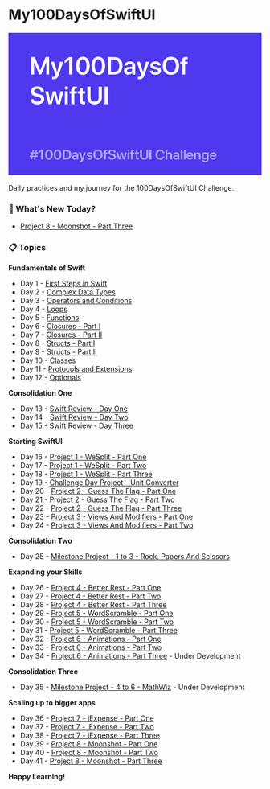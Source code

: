 # My100DaysOfSwiftUI

![Backdrop](https://github.com/BuckyBoy6399/My100DaysOfSwiftUI/blob/master/My100DaysOfSwiftUI.jpg)

Daily practices and my journey for the 100DaysOfSwiftUI Challenge.

### :pushpin: What's New Today?

- [Project 8 - Moonshot - Part Three](https://github.com/rajhraval1/My100DaysOfSwiftUI/blob/master/Project%208%20-%20Moonshot/Project8.md)

### :clipboard: Topics

**Fundamentals of Swift**

- Day 1 - [First Steps in Swift](https://github.com/rajhraval1/My100DaysOfSwiftUI/blob/master/Day1.md)
- Day 2 - [Complex Data Types](https://github.com/rajhraval1/My100DaysOfSwiftUI/blob/master/Day2.md)
- Day 3 - [Operators and Conditions](https://github.com/rajhraval1/My100DaysOfSwiftUI/blob/master/Day3.md)
- Day 4 - [Loops](https://github.com/rajhraval1/My100DaysOfSwiftUI/blob/master/Day4.md)
- Day 5 - [Functions](https://github.com/rajhraval1/My100DaysOfSwiftUI/blob/master/Day5.md)
- Day 6 - [Closures - Part I](https://github.com/rajhraval1/My100DaysOfSwiftUI/blob/master/Day6.md)
- Day 7 - [Closures - Part II](https://github.com/rajhraval1/My100DaysOfSwiftUI/blob/master/Day7.md)
- Day 8 - [Structs - Part I](https://github.com/rajhraval1/My100DaysOfSwiftUI/blob/master/Day8.md)
- Day 9 - [Structs - Part II](https://github.com/rajhraval1/My100DaysOfSwiftUI/blob/master/Day9.md)
- Day 10 - [Classes](https://github.com/rajhraval1/My100DaysOfSwiftUI/blob/master/Day10.md)
- Day 11 - [Protocols and Extensions](https://github.com/rajhraval1/My100DaysOfSwiftUI/blob/master/Day11.md)
- Day 12 - [Optionals](https://github.com/rajhraval1/My100DaysOfSwiftUI/blob/master/Day12.md)

**Consolidation One**

- Day 13 - [Swift Review - Day One](https://github.com/rajhraval1/My100DaysOfSwiftUI/blob/master/Day13.md)
- Day 14 - [Swift Review - Day Two](https://github.com/rajhraval1/My100DaysOfSwiftUI/blob/master/Day14.md)
- Day 15 - [Swift Review - Day Three](https://github.com/rajhraval1/My100DaysOfSwiftUI/blob/master/Day15.md)

**Starting SwiftUI**

- Day 16 - [Project 1 - WeSplit - Part One](https://github.com/rajhraval1/My100DaysOfSwiftUI/blob/master/Project%201%20-%20WeSplit/Project1.md)
- Day 17 - [Project 1 - WeSplit - Part Two](https://github.com/rajhraval1/My100DaysOfSwiftUI/blob/master/Project%201%20-%20WeSplit/Project1.md)
- Day 18 - [Project 1 - WeSplit - Part Three](https://github.com/rajhraval1/My100DaysOfSwiftUI/blob/master/Project%201%20-%20WeSplit/Project1.md)
- Day 19 - [Challenge Day Project - Unit Converter](https://github.com/rajhraval1/My100DaysOfSwiftUI/blob/master/Challenge%20Day/ChallengeDay.md)
- Day 20 - [Project 2 - Guess The Flag - Part One](https://github.com/rajhraval1/My100DaysOfSwiftUI/blob/master/Project%202%20-%20Guess%20The%20Flag/Project2.md)
- Day 21 - [Project 2 - Guess The Flag - Part Two](https://github.com/rajhraval1/My100DaysOfSwiftUI/blob/master/Project%202%20-%20Guess%20The%20Flag/Project2.md)
- Day 22 - [Project 2 - Guess The Flag - Part Three](https://github.com/rajhraval1/My100DaysOfSwiftUI/blob/master/Project%202%20-%20Guess%20The%20Flag/Project2.md)
- Day 23 - [Project 3 - Views And Modifiers - Part One](https://github.com/rajhraval1/My100DaysOfSwiftUI/blob/master/Project%203%20-%20Views%20and%20Modifiers/Project3.md)
- Day 24 - [Project 3 - Views And Modifiers - Part Two](https://github.com/rajhraval1/My100DaysOfSwiftUI/blob/master/Project%203%20-%20Views%20and%20Modifiers/Project3.md)

**Consolidation Two**

- Day 25 - [Milestone Project - 1 to 3 - Rock, Papers And Scissors](https://github.com/rajhraval1/My100DaysOfSwiftUI/blob/master/Milestone%20Project%201%20-%20Rock%2C%20Papers%20and%20Scissors/Milestone1.md)

**Exapnding your Skills**

- Day 26 - [Project 4 - Better Rest - Part One](https://github.com/rajhraval1/My100DaysOfSwiftUI/blob/master/Project%204%20-%20BetterRest/Project4.md)
- Day 27 - [Project 4 - Better Rest - Part Two](https://github.com/rajhraval1/My100DaysOfSwiftUI/blob/master/Project%204%20-%20BetterRest/Project4.md)
- Day 28 - [Project 4 - Better Rest - Part Three](https://github.com/rajhraval1/My100DaysOfSwiftUI/blob/master/Project%204%20-%20BetterRest/Project4.md)
- Day 29 - [Project 5 - WordScramble - Part One](https://github.com/rajhraval1/My100DaysOfSwiftUI/blob/master/Project%205%20-%20WordScramble/Project5.md)
- Day 30 - [Project 5 - WordScramble - Part Two](https://github.com/rajhraval1/My100DaysOfSwiftUI/blob/master/Project%205%20-%20WordScramble/Project5.md)
- Day 31 - [Project 5 - WordScramble - Part Three](https://github.com/rajhraval1/My100DaysOfSwiftUI/blob/master/Project%205%20-%20WordScramble/Project5.md)
- Day 32 - [Project 6 - Animations - Part One](https://github.com/rajhraval1/My100DaysOfSwiftUI/blob/master/Project%206%20-%20Animations/Project6.md)
- Day 33 - [Project 6 - Animations - Part Two](https://github.com/rajhraval1/My100DaysOfSwiftUI/blob/master/Project%206%20-%20Animations/Project6.md)
- Day 34 - [Project 6 - Animations - Part Three](https://github.com/rajhraval1/My100DaysOfSwiftUI/blob/master/Project%206%20-%20Animations/Project6.md) - Under Development

**Consolidation Three**

- Day 35 - [Milestone Project - 4 to 6 - MathWiz]() - Under Development

**Scaling up to bigger apps**

- Day 36 - [Project 7 - iExpense - Part One](https://github.com/rajhraval1/My100DaysOfSwiftUI/blob/master/Project%207%20-%20iExpense/Project7.md)
- Day 37 - [Project 7 - iExpense - Part Two](https://github.com/rajhraval1/My100DaysOfSwiftUI/blob/master/Project%207%20-%20iExpense/Project7.md)
- Day 38 - [Project 7 - iExpense - Part Three](https://github.com/rajhraval1/My100DaysOfSwiftUI/blob/master/Project%207%20-%20iExpense/Project7.md)
- Day 39 - [Project 8 - Moonshot - Part One](https://github.com/rajhraval1/My100DaysOfSwiftUI/blob/master/Project%208%20-%20Moonshot/Project8.md)
- Day 40 - [Project 8 - Moonshot - Part Two](https://github.com/rajhraval1/My100DaysOfSwiftUI/blob/master/Project%208%20-%20Moonshot/Project8.md)
- Day 41 - [Project 8 - Moonshot - Part Three](https://github.com/rajhraval1/My100DaysOfSwiftUI/blob/master/Project%208%20-%20Moonshot/Project8.md)

**Happy Learning!**
